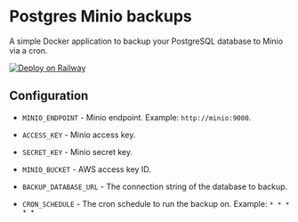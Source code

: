 # Postgres Minio backups

A simple Docker application to backup your PostgreSQL database to Minio via a cron.

[![Deploy on Railway](https://railway.app/button.svg)](https://railway.app/new/template/example)

## Configuration

- `MINIO_ENDPOINT` - Minio endpoint. Example: `http://minio:9000`.

- `ACCESS_KEY` - Minio access key.

- `SECRET_KEY` - Minio secret key.

- `MINIO_BUCKET` - AWS access key ID.

- `BACKUP_DATABASE_URL` - The connection string of the database to backup.

- `CRON_SCHEDULE` - The cron schedule to run the backup on. Example: `* * * * *`